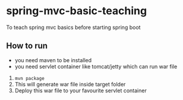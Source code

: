 # spring-mvc-basic-teaching
To teach spring mvc basics before starting spring boot


## How to run

* you need maven to be installed
* you need servlet container like tomcat/jetty which can run war file

1. `mvn package`
2. This will generate war file inside target folder
3. Deploy this war file to your favourite servlet container

